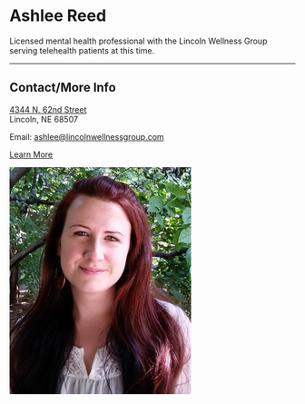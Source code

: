 # Ashlee Reed

Licensed mental health professional with the Lincoln Wellness Group serving telehealth patients at this time.

---

Contact/More Info
--

[4344 N. 62nd Street](https://www.google.com/maps/place/4344+N+62nd+St,+Lincoln,+NE+68507/@40.8567156,-96.6394618,433m/data=!3m1!1e3!4m6!3m5!1s0x8796bb8e5de77fa1:0x56af0f2e8e4708a3!8m2!3d40.8566827!4d-96.6356607!16s%2Fg%2F11c27jgsm7?entry=ttu&g_ep=EgoyMDI1MDIyNC4wIKXMDSoASAFQAw%3D%3D)  
Lincoln, NE 68507

Email: <ashlee@lincolnwellnessgroup.com>

[Learn More](https://www.lincolnwellnessgroup.com/ashlee-reed/)

![picture](./markdown/resources/images/aReed.jpeg)
